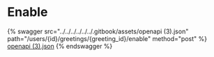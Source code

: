 # Enable

{% swagger src="../../../../../../.gitbook/assets/openapi (3).json" path="/users/{id}/greetings/{greeting_id}/enable" method="post" %}
[openapi (3).json](<../../../../../../.gitbook/assets/openapi (3).json>)
{% endswagger %}
